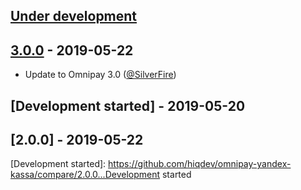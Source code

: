 ## [Under development]

## [3.0.0] - 2019-05-22

- Update to Omnipay 3.0 ([@SilverFire])

## [Development started] - 2019-05-20

## [2.0.0] - 2019-05-22

[@hiqsol]: https://github.com/hiqsol
[sol@hiqdev.com]: https://github.com/hiqsol
[@SilverFire]: https://github.com/SilverFire
[d.naumenko.a@gmail.com]: https://github.com/SilverFire
[@tafid]: https://github.com/tafid
[andreyklochok@gmail.com]: https://github.com/tafid
[@BladeRoot]: https://github.com/BladeRoot
[bladeroot@gmail.com]: https://github.com/BladeRoot
[Under development]: https://github.com/hiqdev/omnipay-yandex-kassa/releases
[3.0.0]: https://github.com/hiqdev/omnipay-yandex-kassa/releases/tag/3.0.0
[Development started]: https://github.com/hiqdev/omnipay-yandex-kassa/compare/2.0.0...Development started
